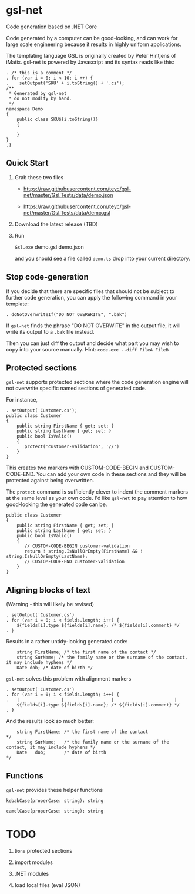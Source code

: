 # gsl-net
Code generation based on .NET Core

Code generated by a computer can be good-looking,
and can work for large scale engineering because
it results in highly uniform applications.

The templating language GSL is originally
created by Peter Hintjens of iMatix. gsl-net
is powered by Javascript and its syntax 
reads like this:

    . /* this is a comment */
    . for (var i = 0; i < 10; i ++) {
    .    setOutput('SKU' + i.toString() + '.cs');
    /**
     * Generated by gsl-net
     * do not modify by hand.
     */
    namespace Demo
    {
        public class SKU${i.toString()}
        {
            
        }
    }
    .}

## Quick Start

1. Grab these two files

    - https://raw.githubusercontent.com/teyc/gsl-net/master/Gsl.Tests/data/demo.json

    - https://raw.githubusercontent.com/teyc/gsl-net/master/Gsl.Tests/data/demo.gsl

2. Download the latest release (TBD)

3. Run 

      `Gsl.exe` demo.gsl demo.json

   and you should see a file called `demo.ts` drop into your current directory.

## Stop code-generation

If you decide that there are specific files that should not be subject
to further code generation, you can apply the following command in your template:

    . doNotOverwriteIf("DO NOT OVERWRITE", ".bak")

If `gsl-net` finds the phrase "DO NOT OVERWITE" in the output file, it will write
its output to a `.bak` file instead.

Then you can just diff the output and decide what part you may wish to copy
into your source manually. Hint: `code.exe --diff FileA FileB`

## Protected sections

`gsl-net` supports protected sections where the code generation engine
will not overwrite specific named sections of generated code.

For instance,

    . setOutput('Customer.cs');
    public class Customer
    {
        public string FirstName { get; set; }
        public string LastName { get; set; }
        public bool IsValid() 
        {
    .      protect('customer-validation', '//')
        }
    }

This creates two markers with CUSTOM-CODE-BEGIN and CUSTOM-CODE-END. You can add your
own code in these sections and they will be protected against being overwritten.

The `protect` command is sufficiently clever to indent the comment markers at the
same level as your own code. I'd like `gsl-net` to pay attention to how good-looking the
generated code can be.

    public class Customer
    {
        public string FirstName { get; set; }
        public string LastName { get; set; }
        public bool IsValid() 
        {
           // CUSTOM-CODE-BEGIN customer-validation
           return ! string.IsNullOrEmpty(FirstName) && ! string.IsNullOrEmpty(LastName);
           // CUSTOM-CODE-END customer-validation
        }
    }

## Aligning blocks of text

(Warning - this will likely be revised)

    . setOutput('Customer.cs')
    . for (var i = 0; i < fields.length; i++) {
        ${fields[i].type ${fields[i].name}; /* ${fields[i].comment} */
    . }

Results in a rather untidy-looking generated code:

        string FirstName; /* the first name of the contact */
        string SurName; /* the family name or the surname of the contact, it may include hyphens */
        Date dob; /* date of birth */

`gsl-net` solves this problem with alignment markers

    . setOutput('Customer.cs')
    . for (var i = 0; i < fields.length; i++) {
    .   |                |                  |                       |
        ${fields[i].type ${fields[i].name}; /* ${fields[i].comment} */
    . }

And the results look so much better:

        string FirstName; /* the first name of the contact                                         */
        string SurName;   /* the family name or the surname of the contact, it may include hyphens */
        Date   dob;       /* date of birth                                                         */

## Functions

`gsl-net` provides these helper functions

    kebabCase(properCase: string): string

    camelCase(properCase: string): string
    
# TODO

1. `Done` protected sections

2. import modules

3. .NET modules

4. load local files (eval JSON)